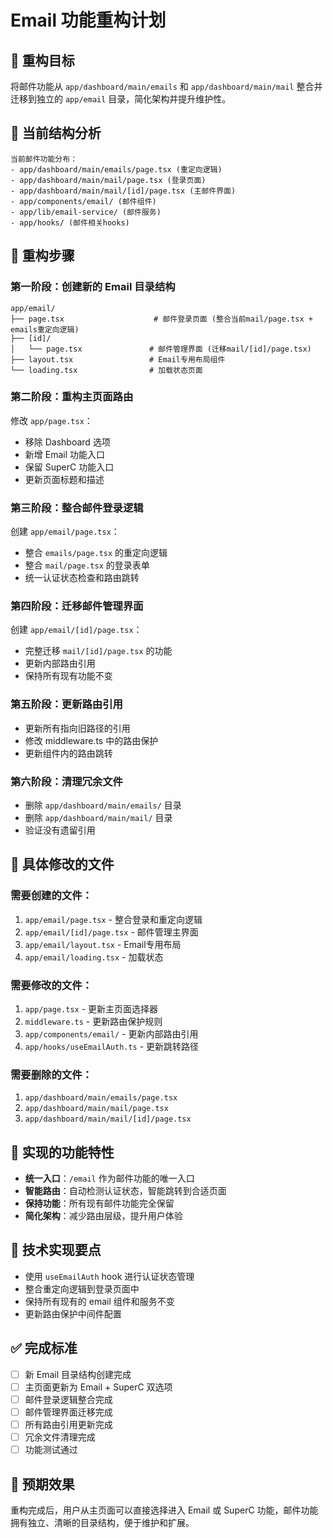 # Email 功能重构计划

## 🎯 重构目标
将邮件功能从 `app/dashboard/main/emails` 和 `app/dashboard/main/mail` 整合并迁移到独立的 `app/email` 目录，简化架构并提升维护性。

## 📁 当前结构分析
```
当前邮件功能分布：
- app/dashboard/main/emails/page.tsx (重定向逻辑)
- app/dashboard/main/mail/page.tsx (登录页面)  
- app/dashboard/main/mail/[id]/page.tsx (主邮件界面)
- app/components/email/ (邮件组件)
- app/lib/email-service/ (邮件服务)
- app/hooks/ (邮件相关hooks)
```

## 🔄 重构步骤

### **第一阶段：创建新的 Email 目录结构**
```
app/email/
├── page.tsx                    # 邮件登录页面 (整合当前mail/page.tsx + emails重定向逻辑)
├── [id]/
│   └── page.tsx               # 邮件管理界面 (迁移mail/[id]/page.tsx)
├── layout.tsx                 # Email专用布局组件
└── loading.tsx                # 加载状态页面
```

### **第二阶段：重构主页面路由**
修改 `app/page.tsx`：
- 移除 Dashboard 选项
- 新增 Email 功能入口
- 保留 SuperC 功能入口
- 更新页面标题和描述

### **第三阶段：整合邮件登录逻辑**
创建 `app/email/page.tsx`：
- 整合 `emails/page.tsx` 的重定向逻辑
- 整合 `mail/page.tsx` 的登录表单
- 统一认证状态检查和路由跳转

### **第四阶段：迁移邮件管理界面**
创建 `app/email/[id]/page.tsx`：
- 完整迁移 `mail/[id]/page.tsx` 的功能
- 更新内部路由引用
- 保持所有现有功能不变

### **第五阶段：更新路由引用**
- 更新所有指向旧路径的引用
- 修改 middleware.ts 中的路由保护
- 更新组件内的路由跳转

### **第六阶段：清理冗余文件**
- 删除 `app/dashboard/main/emails/` 目录
- 删除 `app/dashboard/main/mail/` 目录
- 验证没有遗留引用

## 📝 具体修改的文件

### 需要创建的文件：
1. `app/email/page.tsx` - 整合登录和重定向逻辑
2. `app/email/[id]/page.tsx` - 邮件管理主界面
3. `app/email/layout.tsx` - Email专用布局
4. `app/email/loading.tsx` - 加载状态

### 需要修改的文件：
1. `app/page.tsx` - 更新主页面选择器
2. `middleware.ts` - 更新路由保护规则
3. `app/components/email/` - 更新内部路由引用
4. `app/hooks/useEmailAuth.ts` - 更新跳转路径

### 需要删除的文件：
1. `app/dashboard/main/emails/page.tsx`
2. `app/dashboard/main/mail/page.tsx`
3. `app/dashboard/main/mail/[id]/page.tsx`

## 🎨 实现的功能特性
- **统一入口**：`/email` 作为邮件功能的唯一入口
- **智能路由**：自动检测认证状态，智能跳转到合适页面
- **保持功能**：所有现有邮件功能完全保留
- **简化架构**：减少路由层级，提升用户体验

## 🔧 技术实现要点
- 使用 `useEmailAuth` hook 进行认证状态管理
- 整合重定向逻辑到登录页面中
- 保持所有现有的 email 组件和服务不变
- 更新路由保护中间件配置

## ✅ 完成标准
- [ ] 新 Email 目录结构创建完成
- [ ] 主页面更新为 Email + SuperC 双选项
- [ ] 邮件登录逻辑整合完成
- [ ] 邮件管理界面迁移完成
- [ ] 所有路由引用更新完成
- [ ] 冗余文件清理完成
- [ ] 功能测试通过

## 🚀 预期效果
重构完成后，用户从主页面可以直接选择进入 Email 或 SuperC 功能，邮件功能拥有独立、清晰的目录结构，便于维护和扩展。
